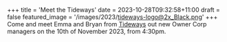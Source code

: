 +++
title = 'Meet the Tideways'
date = 2023-10-28T09:32:58+11:00
draft = false
featured_image = '/images/2023/tideways-logo@2x_Black.png'
+++
Come and meet Emma and Bryan from [Tideways](https://www.tideways.com.au) out new Owner Corp managers on the 10th of November 2023, from 4:30pm. 